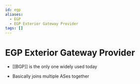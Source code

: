 ```yaml
---
id: egp
aliases:
  - EGP
  - EGP Exterior Gateway Provider
tags: []
---
```


# EGP Exterior Gateway Provider
- [[BGP]] is the only one widely used today 

- Basically joins multiple ASes together


